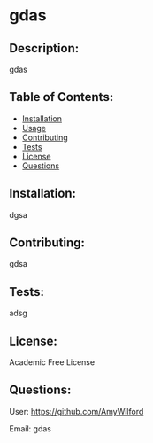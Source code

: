 # gdas

## Description:

gdas
## Table of Contents:
- [Installation](#installation)
- [Usage](#usage)
- [Contributing](#contributing)
- [Tests](#tests)
- [License](#license)
- [Questions](#questions)
## Installation:

dgsa
## Contributing:

gdsa
## Tests:

adsg
## License:

Academic Free License
## Questions:

User: https://github.com/AmyWilford

Email: gdas